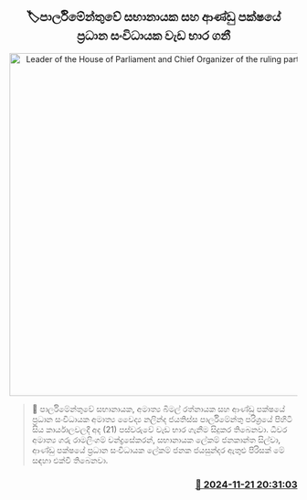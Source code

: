 <p align='center'><b><h2 align='center' title='Leader of the House of Parliament and Chief Organizer of the ruling party takes over'>🏷පාර්ලිමේන්තුවේ සභානායක සහ ආණ්ඩු පක්ෂයේ ප්‍රධාන සංවිධායක වැඩ භාර ගනී</h2></b></p>
<p align='center'><img src='https://helakuru.sgp1.cdn.digitaloceanspaces.com/esana/images/lib/bimal-rathnayake-parliment.jpg' width='600' alt='Leader of the House of Parliament and Chief Organizer of the ruling party takes over'></p>

>📝 පාර්ලිමේන්තුවේ සභානායක, අමාත්‍ය බිමල් රත්නායක සහ ආණ්ඩු පක්ෂයේ ප්‍රධාන සංවිධායක අමාත්‍ය වෛද්‍ය නලින්ද ජයතිස්ස පාර්ලිමේන්තු පරිශ්‍රයේ පිහිටි සිය කාර්යාලවලදී අද (21) පස්වරුවේ වැඩ භාර ගැනීම සිදුකර තිබෙනවා.
ධීවර අමාත්‍ය ගරු රාමලිංගම් චන්ද්‍රසේකරන්, සභානායක ලේකම් ජනකාන්ත සිල්වා, ආණ්ඩු පක්ෂයේ ප්‍රධාන සංවිධායක ලේකම් ජනක ජයසුන්දර ඇතුළු පිරිසක් මේ සඳහා එක්වී තිබෙනවා.


<h3 align='right'><a href='https://www.helakuru.lk/esana/p/105351/'>📅 2024-11-21 20:31:03</a></h3>
